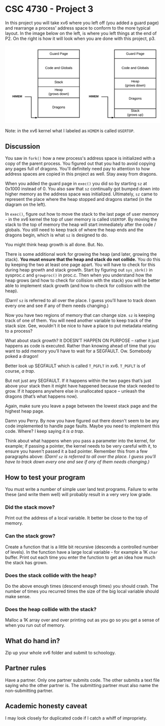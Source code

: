 # CSC 4730 - Project 3

In this project you will take xv6 where you left off (you added a guard page) and rearrange a process' address space to conform to the more typical layout. In the image below on the left, is where you left things at the end of P2. On the right is how it will look when you are done with this project, p3.

![xv6_move_stack](./xv6_move_stack.png)

Note: in the xv6 kernel what I labeled as ```HIMEM``` is called ```USERTOP```.

## Discussion

You saw in ```fork()``` how a new process's address space is initialized with a copy of the parent process. You figured out that you had to avoid copying any pages full of dragons. You'll definitely need pay to attention to how address spaces are copied in this project as well. Stay away from dragons.

When you added the guard page in ```exec()``` you did so by starting ```sz``` at 0x1000 instead of 0. You also saw that ```sz``` continually got bumped down into higher memory as the address space was initialized. Ultimately, ```sz``` came to represent the place where the heap stopped and dragons started (in the diagram on the left).

In ```exec()```, figure out how to move the stack to the last page of user memory - in the xv6 kernel the top of user memory is called ```USERTOP```. By moving the stack to the top of memory the heap will start immediately after the code / globals. You still need to keep track of where the heap ends and the dragons begin, which is what ```sz``` is designed to do. 

You might think heap growth is all done. But. No.

There is some additional work for growing the heap (and later, growing the stack). **You must ensure that the heap and stack do not collide.** You do this by keeping the two at least one page apart. You will have to check for this during heap growth and stack growth. Start by figuring out ```sys_sbrk()``` in sysproc.c and ```growproc()``` in proc.c. Then when you understand how the heap grows (and how to check for collision with the stack) you will be better able to implement stack growth (and how to check for collision with the heap).

(Darn! ```sz``` is referred to all over the place. I guess you’ll have to track down every one and see if any of them needs changing.)

Now you have two regions of memory that can change size. ```sz``` is keeping track of one of them. You will need another variable to keep track of the stack size. Gee, wouldn't it be nice to have a place to put metadata relating to a process?

What about stack growth? It DOESN’T HAPPEN ON PURPOSE – rather it just happens as code is executed. Rather than knowing ahead of time that you want to add memory you’ll have to wait for a SEGFAULT. Ow. Somebody poked a dragon! 

Better look up SEGFAULT which is called ```T_PGFLT``` in xv6. ```T_PGFLT``` is of course, *a trap*.

But not just any SEGFAULT. If it happens within the two pages that’s just above your stack then it might have happened because the stack needed to grow. If it happens anywhere else in unallocated space – unleash the dragons (that’s what happens now). 

Again, make sure you leave a page between the lowest stack page and the highest heap page.

Damn you Perry. By now you have figured out there doesn't seem to be any code implemented to handle page faults. Maybe you need to implement this code. Where? I keep saying *it is a trap*. 

Think about what happens when you pass a parameter into the kernel, for example; if passing a pointer, the kernel needs to be very careful with it, to ensure you haven't passed it a bad pointer. Remember this from a few paragraphs above: *(Darn! ```sz``` is referred to all over the place. I guess you’ll have to track down every one and see if any of them needs changing.)*

## How to test your program

You must write a number of simple user land test programs. Failure to write these (and write them well) will probably result in a very very low grade.

### Did the stack move?

Print out the address of a local variable. It better be close to the top of memory.

### Can the stack grow?

Create a function that is a little bit recursive (descends a controlled number of levels). In the function have a large local variable - for example a 1K ```char``` buffer. Print out each time you enter the function to get an idea how much the stack has grown.

### Does the stack collide with the heap?

Do the above enough times (descend enough times) you should crash. The number of times you recurred times the size of the big local variable should make sense.

### Does the heap collide with the stack?

Malloc a 1K array over and over printing out as you go so you get a sense of when you run out of memory.

## What do hand in?

Zip up your whole xv6 folder and submit to schoology.

## Partner rules

Have a partner. Only one partner submits code. The other submits a text file saying who the other partner is. The submitting partner must also name the non-submitting partner.

## Academic honesty caveat

I may look closely for duplicated code if I catch a whiff of impropriety.
